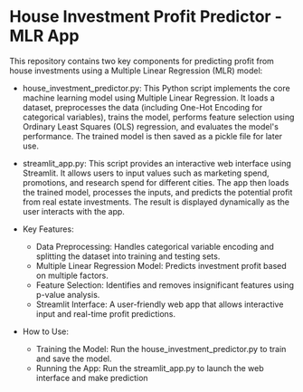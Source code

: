 # House Investment Profit Predictor - MLR App
This repository contains two key components for predicting profit from house investments using a Multiple Linear Regression (MLR) model:

* house_investment_predictor.py:
    This Python script implements the core machine learning model using Multiple Linear Regression. It loads a dataset, preprocesses the data (including One-Hot Encoding for categorical variables), trains the model, performs feature selection using Ordinary Least Squares (OLS) regression, and evaluates the model's performance. The trained model is then saved as a pickle file for later use.

* streamlit_app.py:
    This script provides an interactive web interface using Streamlit. It allows users to input values such as marketing spend, promotions, and research spend for different cities. The app then loads the trained model, processes the inputs, and predicts the potential profit from real estate investments. The result is displayed dynamically as the user interacts with the app.

* Key Features:
  * Data Preprocessing: Handles categorical variable encoding and splitting the dataset into training and testing sets.
  * Multiple Linear Regression Model: Predicts investment profit based on multiple factors.
  * Feature Selection: Identifies and removes insignificant features using p-value analysis.
  * Streamlit Interface: A user-friendly web app that allows interactive input and real-time profit predictions.

* How to Use:
  * Training the Model: Run the house_investment_predictor.py to train and save the model.
  * Running the App: Run the streamlit_app.py to launch the web interface and make prediction
